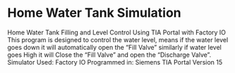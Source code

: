# Home Water Tank Simulation
Home Water Tank Filling and Level Control Using TIA Portal with Factory IO
This program is designed to control the water level, means if the water level goes down it will automatically open the “Fill Valve” similarly if water level goes High it will Close the “Fill Valve” and open the “Discharge Valve”.
Simulator Used: Factory IO
Programmed in: Siemens TIA Portal Version 15
